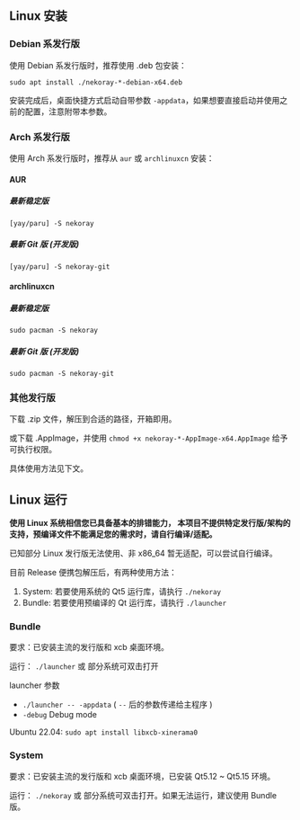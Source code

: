 ## Linux 安装

### Debian 系发行版

使用 Debian 系发行版时，推荐使用 .deb 包安装：

```shell
sudo apt install ./nekoray-*-debian-x64.deb
```

安装完成后，桌面快捷方式启动自带参数 `-appdata`，如果想要直接启动并使用之前的配置，注意附带本参数。

### Arch 系发行版

使用 Arch 系发行版时，推荐从 ```aur``` 或 ```archlinuxcn``` 安装：

#### AUR
##### 最新稳定版

```shell
[yay/paru] -S nekoray
```

##### 最新 Git 版 (开发版)

```shell
[yay/paru] -S nekoray-git
```

#### archlinuxcn

##### 最新稳定版

```shell
sudo pacman -S nekoray
```

##### 最新 Git 版 (开发版)

```shell
sudo pacman -S nekoray-git
```

### 其他发行版

下载 .zip 文件，解压到合适的路径，开箱即用。

或下载 .AppImage，并使用 `chmod +x nekoray-*-AppImage-x64.AppImage` 给予可执行权限。

具体使用方法见下文。

## Linux 运行

**使用 Linux 系统相信您已具备基本的排错能力，
本项目不提供特定发行版/架构的支持，预编译文件不能满足您的需求时，请自行编译/适配。**

已知部分 Linux 发行版无法使用、非 x86_64 暂无适配，可以尝试自行编译。

目前 Release 便携包解压后，有两种使用方法：

1. System: 若要使用系统的 Qt5 运行库，请执行 `./nekoray`
2. Bundle: 若要使用预编译的 Qt 运行库，请执行 `./launcher`

### Bundle

要求：已安装主流的发行版和 xcb 桌面环境。

运行： `./launcher` 或 部分系统可双击打开

launcher 参数

* `./launcher -- -appdata` ( `--` 后的参数传递给主程序 )
* `-debug` Debug mode

Ubuntu 22.04: `sudo apt install libxcb-xinerama0`

### System

要求：已安装主流的发行版和 xcb 桌面环境，已安装 Qt5.12 ~ Qt5.15 环境。

运行： `./nekoray` 或 部分系统可双击打开。如果无法运行，建议使用 Bundle 版。
